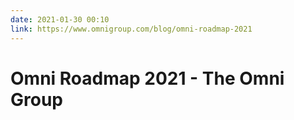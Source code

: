 ```yaml
---
date: 2021-01-30 00:10
link: https://www.omnigroup.com/blog/omni-roadmap-2021
---
```


# Omni Roadmap 2021 - The Omni Group
